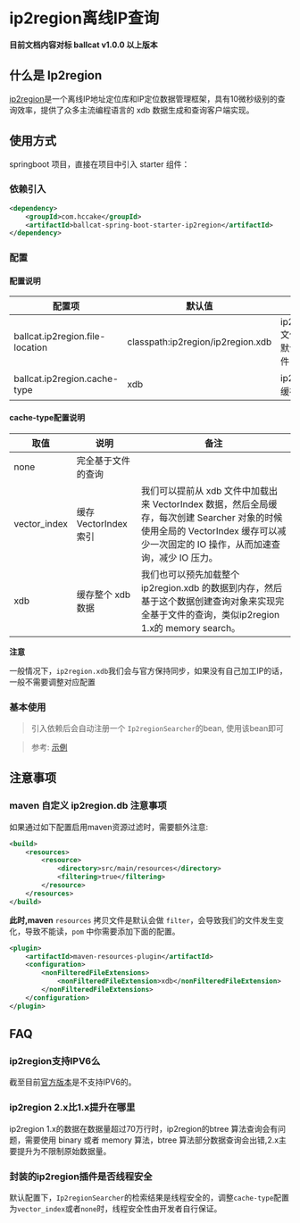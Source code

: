 # ip2region离线IP查询

**目前文档内容对标 ballcat v1.0.0 以上版本**

## 什么是 Ip2region

[ip2region](https://gitee.com/lionsoul/ip2region)是一个离线IP地址定位库和IP定位数据管理框架，具有10微秒级别的查询效率，提供了众多主流编程语言的 xdb 数据生成和查询客户端实现。

## 使用方式

springboot 项目，直接在项目中引入 starter 组件：

### 依赖引入

```xml
<dependency>
    <groupId>com.hccake</groupId>
    <artifactId>ballcat-spring-boot-starter-ip2region</artifactId>
</dependency>
```

### 配置

#### 配置说明

| 配置项                           | 默认值                               | 说明                          |
| ------------------------------- |-----------------------------------|-----------------------------|
| ballcat.ip2region.file-location | classpath:ip2region/ip2region.xdb | ip2region.xdb 文件的地址，默认内置的文件 |
| ballcat.ip2region.cache-type | xdb | ip2region查询缓存方式 |

#### cache-type配置说明

| 取值                           | 说明                               | 备注                          |
| ------------------------------- |-----------------------------------|-----------------------------|
| none | 完全基于文件的查询|  |
| vector_index | 缓存 VectorIndex 索引 | 我们可以提前从 xdb 文件中加载出来 VectorIndex 数据，然后全局缓存，每次创建 Searcher 对象的时候使用全局的 VectorIndex 缓存可以减少一次固定的 IO 操作，从而加速查询，减少 IO 压力。|
| xdb | 缓存整个 xdb 数据| 我们也可以预先加载整个 ip2region.xdb 的数据到内存，然后基于这个数据创建查询对象来实现完全基于文件的查询，类似ip2region 1.x的 memory search。 |

**注意**

一般情况下，```ip2region.xdb```我们会与官方保持同步，如果没有自己加工IP的话，一般不需要调整对应配置

### 基本使用

> 引入依赖后会自动注册一个  ```Ip2regionSearcher```的bean, 使用该bean即可

> 参考: [示例](https://github.com/ballcat-projects/ballcat/blob/master/ballcat-starters/ballcat-spring-boot-starter-ip2region/src/test/java/com/hccake/ballcat/starter/ip2region/searcher/Ip2regionSearcherTestTemplate.java)

## 注意事项

### maven 自定义 ip2region.db 注意事项

如果通过如下配置启用maven资源过滤时，需要额外注意:

```xml
<build>
    <resources>
        <resource>
            <directory>src/main/resources</directory>
            <filtering>true</filtering>
        </resource>
    </resources>
</build>
```

**此时,maven** `resources` 拷贝文件是默认会做 `filter`，会导致我们的文件发生变化，导致不能读，`pom` 中你需要添加下面的配置。

```xml
<plugin>
    <artifactId>maven-resources-plugin</artifactId>
    <configuration>
        <nonFilteredFileExtensions>
            <nonFilteredFileExtension>xdb</nonFilteredFileExtension>
        </nonFilteredFileExtensions>
    </configuration>
</plugin>
 ```

## FAQ

### ip2region支持IPV6么

截至目前[官方版本](https://mvnrepository.com/artifact/org.lionsoul/ip2region/2.6.5)是不支持IPV6的。

### ip2region 2.x比1.x提升在哪里

ip2region 1.x的数据在数据量超过70万行时，ip2region的btree 算法查询会有问题，需要使用 binary 或者 memory 算法，btree 算法部分数据查询会出错,2.x主要提升为不限制原始数据量。

### 封装的ip2region插件是否线程安全

默认配置下，```Ip2regionSearcher```的检索结果是线程安全的，调整```cache-type```配置为```vector_index```或者```none```时，线程安全性由开发者自行保证。